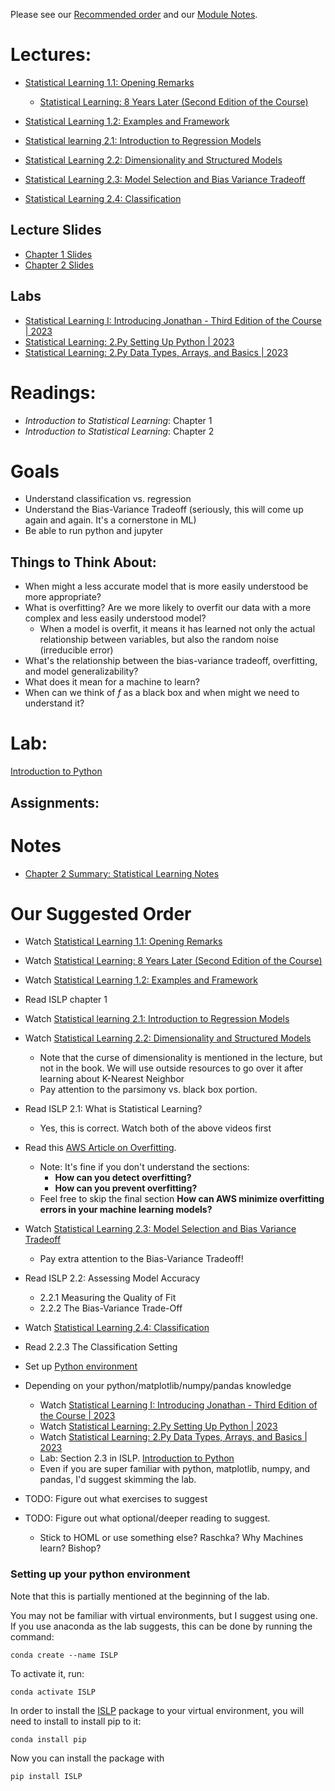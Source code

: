 Please see our [Recommended order](#our-suggested-order) and our [Module Notes](ISLP_ch2_notes.pdf).

# Lectures:
* [Statistical Learning 1.1: Opening Remarks](https://www.youtube.com/watch?v=LvySJGj-88U&list=PLoROMvodv4rPP6braWoRt5UCXYZ71GZIQ&index=1)
  * [Statistical Learning: 8 Years Later (Second Edition of the Course)](https://www.youtube.com/watch?v=9vlDVxG4ulA&list=PLoROMvodv4rPP6braWoRt5UCXYZ71GZIQ&index=2)

* [Statistical Learning 1.2: Examples and Framework](https://www.youtube.com/watch?v=B9s8rpdNxU0&list=PLoROMvodv4rPP6braWoRt5UCXYZ71GZIQ&index=4)
* [Statistical learning 2.1: Introduction to Regression Models](https://www.youtube.com/watch?v=ox0cKk7h4o0&list=PLoROMvodv4rPP6braWoRt5UCXYZ71GZIQ&index=5)
* [Statistical Learning 2.2: Dimensionality and Structured Models](https://www.youtube.com/watch?v=uFwbrdvrAJs&list=PLoROMvodv4rPP6braWoRt5UCXYZ71GZIQ&index=6)
* [Statistical Learning 2.3: Model Selection and Bias Variance Tradeoff](https://www.youtube.com/watch?v=pvcEQfcO3pk&list=PLoROMvodv4rPP6braWoRt5UCXYZ71GZIQ&index=7)
* [Statistical Learning 2.4: Classification](https://www.youtube.com/watch?v=BMJQ3LQ_QKU&list=PLoROMvodv4rPP6braWoRt5UCXYZ71GZIQ&index=8)

## Lecture Slides
* [Chapter 1 Slides](https://hastie.su.domains/ISLR2/Slides/Ch1_Inroduction.pdf)
* [Chapter 2 Slides](https://hastie.su.domains/ISLR2/Slides/Ch2_Statistical_Learning.pdf)
## Labs
* [Statistical Learning I: Introducing Jonathan - Third Edition of the Course | 2023](https://www.youtube.com/watch?v=Igd5srPxZfU&list=PLoROMvodv4rNHU1-iPeDRH-J0cL-CrIda&index=1)
* [Statistical Learning: 2.Py Setting Up Python | 2023](https://www.youtube.com/watch?v=RelOJOIKaTk&list=PLoROMvodv4rNHU1-iPeDRH-J0cL-CrIda&index=2)
* [Statistical Learning: 2.Py Data Types, Arrays, and Basics | 2023](https://www.youtube.com/watch?v=Cv1sx_HNRHM&list=PLoROMvodv4rNHU1-iPeDRH-J0cL-CrIda&index=3)

  
# Readings:
* _Introduction to Statistical Learning_: Chapter 1
* _Introduction to Statistical Learning_: Chapter 2

# Goals
* Understand classification vs. regression
* Understand the Bias-Variance Tradeoff (seriously, this will come up again and again.  It's a cornerstone in ML)
* Be able to run python and jupyter

## Things to Think About:
* When might a less accurate model that is more easily understood be more appropriate?
* What is overfitting?  Are we more likely to overfit our data with a more complex and less easily understood model?
    * When a model is overfit, it means it has learned not only the actual relationship between variables, but also the random noise (irreducible error)
* What's the relationship between the bias-variance tradeoff, overfitting, and model generalizability?
* What does it mean for a machine to learn?
* When can we think of $f$ as a black box and when might we need to understand it?

# Lab:
[Introduction to Python](https://github.com/intro-stat-learning/ISLP_labs/blob/stable/Ch02-statlearn-lab.ipynb)

## Assignments:

# Notes
* [Chapter 2 Summary: Statistical Learning Notes](ISLP_ch2_notes.pdf)


# Our Suggested Order
* Watch [Statistical Learning 1.1: Opening Remarks](https://www.youtube.com/watch?v=LvySJGj-88U&list=PLoROMvodv4rPP6braWoRt5UCXYZ71GZIQ&index=1)
* Watch [Statistical Learning: 8 Years Later (Second Edition of the Course)](https://www.youtube.com/watch?v=9vlDVxG4ulA&list=PLoROMvodv4rPP6braWoRt5UCXYZ71GZIQ&index=2)

* Watch [Statistical Learning 1.2: Examples and Framework](https://www.youtube.com/watch?v=B9s8rpdNxU0&list=PLoROMvodv4rPP6braWoRt5UCXYZ71GZIQ&index=4)
* Read ISLP chapter 1

* Watch [Statistical learning 2.1: Introduction to Regression Models](https://www.youtube.com/watch?v=ox0cKk7h4o0&list=PLoROMvodv4rPP6braWoRt5UCXYZ71GZIQ&index=5)

* Watch [Statistical Learning 2.2: Dimensionality and Structured Models](https://www.youtube.com/watch?v=uFwbrdvrAJs&list=PLoROMvodv4rPP6braWoRt5UCXYZ71GZIQ&index=6)
    * Note that the curse of dimensionality is mentioned in the lecture, but not in the book.  We will use outside resources to go over it after learning about K-Nearest Neighbor
    * Pay attention to the parsimony vs. black box portion.

* Read ISLP 2.1: What is Statistical Learning?
    * Yes, this is correct.  Watch both of the above videos first

* Read this [AWS Article on Overfitting](https://aws.amazon.com/what-is/overfitting/).
    * Note: It's fine if you don't understand the sections:
        * **How can you detect overfitting?**
        * **How can you prevent overfitting?**
    * Feel free to skip the final section **How can AWS minimize overfitting errors in your machine learning models?**

* Watch [Statistical Learning 2.3: Model Selection and Bias Variance Tradeoff](https://www.youtube.com/watch?v=pvcEQfcO3pk&list=PLoROMvodv4rPP6braWoRt5UCXYZ71GZIQ&index=7)
    * Pay extra attention to the Bias-Variance Tradeoff!

* Read ISLP 2.2: Assessing Model Accuracy
    * 2.2.1 Measuring the Quality of Fit
    * 2.2.2 The Bias-Variance Trade-Off

* Watch [Statistical Learning 2.4: Classification](https://www.youtube.com/watch?v=BMJQ3LQ_QKU&list=PLoROMvodv4rPP6braWoRt5UCXYZ71GZIQ&index=8)

* Read 2.2.3 The Classification Setting
* Set up [Python environment](#setting-up-your-python-environment)
* Depending on your python/matplotlib/numpy/pandas knowledge
    * Watch [Statistical Learning I: Introducing Jonathan - Third Edition of the Course | 2023](https://www.youtube.com/watch?v=Igd5srPxZfU&list=PLoROMvodv4rNHU1-iPeDRH-J0cL-CrIda&index=1)
    * Watch [Statistical Learning: 2.Py Setting Up Python | 2023](https://www.youtube.com/watch?v=RelOJOIKaTk&list=PLoROMvodv4rNHU1-iPeDRH-J0cL-CrIda&index=2)
    * Watch [Statistical Learning: 2.Py Data Types, Arrays, and Basics | 2023](https://www.youtube.com/watch?v=Cv1sx_HNRHM&list=PLoROMvodv4rNHU1-iPeDRH-J0cL-CrIda&index=3)
    * Lab: Section 2.3 in ISLP.  [Introduction to Python](https://github.com/intro-stat-learning/ISLP_labs/blob/stable/Ch02-statlearn-lab.ipynb)
    * Even if you are super familiar with python, matplotlib, numpy, and pandas, I'd suggest skimming the lab.
* TODO: Figure out what exercises to suggest
* TODO: Figure out what optional/deeper reading to suggest.
    * Stick to HOML or use something else? Raschka?  Why Machines learn?  Bishop?

### Setting up your python environment
Note that this is partially mentioned at the beginning of the lab.

You may not be familiar with virtual environments, but I suggest using one.  If you use anaconda as the lab suggests,
this can be done by running the command:
```
conda create --name ISLP
```
To activate it, run:
```
conda activate ISLP
```
In order to install the [ISLP](https://github.com/intro-stat-learning/ISLP) package to your virtual environment, you will need to install to install pip to it:
```
conda install pip
```
Now you can install the package with
```
pip install ISLP
```
